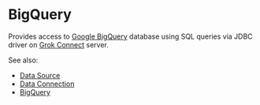 <!-- TITLE: BigQuery -->
<!-- SUBTITLE: -->

# BigQuery

Provides access to [Google BigQuery](https://cloud.google.com/bigquery/) database
using SQL queries via JDBC driver on [Grok Connect](data-source.md) server. 

See also:

  * [Data Source](data-source.md)
  * [Data Connection](data-connection.md)
  * [BigQuery](https://cloud.google.com/bigquery/)
